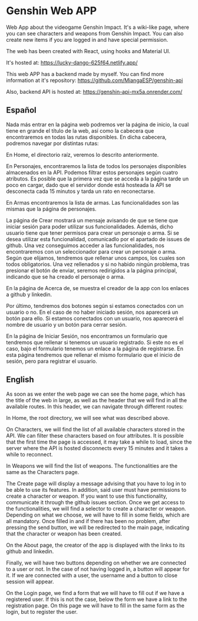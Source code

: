 # Genshin Web APP

Web App about the videogame Genshin Impact. It's a wiki-like page, where you can see characters and weapons from Genshin Impact. 
You can also create new items if you are logged in and have special permission.

The web has been created with React, using hooks and Material UI.

It's hosted at: https://lucky-dango-625f64.netlify.app/

This web APP has a backend made by myself. 
You can find more information at it's repository: https://github.com/MiangaESP/genshin-api

Also, backend API is hosted at: https://genshin-api-mx5a.onrender.com/

## Español

Nada más entrar en la página web podremos ver la página de inicio, la cual tiene en grande el título de la web, así como la cabecera que encontraremos en todas las rutas disponibles.
En dicha cabecera, podremos navegar por distintas rutas:

En Home, el directorio raíz, veremos lo descrito anteriormente.

En Personajes, encontraremos la lista de todos los personajes disponibles almacenados en la API. Podemos filtrar estos personajes según cuatro atributos. Es posible que la primera vez que se acceda a la página tarde un poco en cargar, dado que el servidor donde está hosteada la API se desconecta cada 15 minutos y tarda un rato en reconectarse.

En Armas encontraremos la lista de armas. Las funcionalidades son las mismas que la página de personajes.

La página de Crear mostrará un mensaje avisando de que se tiene que iniciar sesión para poder utilizar sus funcionalidades. Además, dicho usuario tiene que tener permisos para crear un personaje o arma. Si se desea utilizar esta funcionalidad, comunicadlo por el apartado de issues de github.
Una vez conseguimos acceder a las funcionalidades, nos encontraremos con un seleccionador para crear un personaje o arma. Según que elijamos, tendremos que rellenar unos campos, los cuales son todos obligatorios. Una vez rellenados y si no habido ningún problema, tras presionar el botón de enviar, seremos redirigidos a la página principal, indicando que se ha creado el personaje o arma.

En la página de Acerca de, se muestra el creador de la app con los enlaces a github y linkedin.

Por último, tendremos dos botones según si estamos conectados con un usuario o no. En el caso de no haber iniciado sesión, nos aparecerá un botón para ello. Si estamos conectados con un usuario, nos aparecerá el nombre de usuario y un botón para cerrar sesión.

En la página de Iniciar Sesión, nos encontramos un formulario que tendremos que rellenar si tenemos un usuario registrado. Si este no es el caso, bajo el formulario tenemos un enlace a la página de registrarse. En esta página tendremos que rellenar el mismo formulario que el inicio de sesión, pero para registrar el usuario.

## English

As soon as we enter the web page we can see the home page, which has the title of the web in large, as well as the header that we will find in all the available routes.
In this header, we can navigate through different routes:

In Home, the root directory, we will see what was described above.

On Characters, we will find the list of all available characters stored in the API. We can filter these characters based on four attributes. It is possible that the first time the page is accessed, it may take a while to load, since the server where the API is hosted disconnects every 15 minutes and it takes a while to reconnect.

In Weapons we will find the list of weapons. The functionalities are the same as the Characters page.

The Create page will display a message advising that you have to log in to be able to use its features. In addition, said user must have permissions to create a character or weapon. If you want to use this functionality, communicate it through the github issues section.
Once we get access to the functionalities, we will find a selector to create a character or weapon. Depending on what we choose, we will have to fill in some fields, which are all mandatory. Once filled in and if there has been no problem, after pressing the send button, we will be redirected to the main page, indicating that the character or weapon has been created.

On the About page, the creator of the app is displayed with the links to its github and linkedin.

Finally, we will have two buttons depending on whether we are connected to a user or not. In the case of not having logged in, a button will appear for it. If we are connected with a user, the username and a button to close session will appear.

On the Login page, we find a form that we will have to fill out if we have a registered user. If this is not the case, below the form we have a link to the registration page. On this page we will have to fill in the same form as the login, but to register the user.
